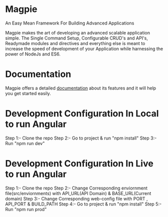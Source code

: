 # Magpie

An Easy Mean Framework For Building Advanced Applications

Magpie makes the art of developing an advanced scalable application simple. The Single Command Setup, Configurable CRUD's and API's, Readymade modules and directives and everything else is meant to increase the speed of development of your Application while harnessing the power of NodeJs and ES6.

# Documentation

Magpie offers a detailed <a href="https://www.armia.com/magpie.php">documentation</a> about its features and it will help you get started easily.


# Development Configuration In Local to run Angular

Step 1:- Clone the repo
Step 2:- Go to project & run "npm install" 
Step 3:- Run "npm run dev"



# Development Configuration In Live to run Angular

Step 1:- Clone the repo
Step 2:- Change Corresponding enviornment file(src/enviornments) with API_URL(API Domain) & BASE_URL(Current domain)
Step 3:- Change Corresponding web-config file with PORT , API_PORT & BUILD_PATH
Step 4:- Go to project & run "npm install" 
Step 5:- Run "npm run prod"



